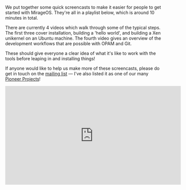 We put together some quick screencasts to make it easier for people to get
started with MirageOS. They're all in a playlist below, which is around 10
minutes in total.

There are currently 4 videos which walk through some of the typical steps.
The first three cover installation, building a 'hello world', and building a
Xen unikernel on an Ubuntu machine. The fourth video gives an overview of the
development workflows that are possible with OPAM and Git.

These should give everyone a clear idea of what it's like to work with the
tools before leaping in and installing things!

If anyone would like to help us make more of these screencasts, please do get
in touch on the [mailing list][list] — I've also listed it as one of our many
[Pioneer Projects][pioneer]!

<iframe width="560" height="315" src="https://www.youtube-nocookie.com/embed/videoseries?list=PLgjWYrrJw8_wlrkveCXULbg6oIYDvNuDU" frameborder="0" allowfullscreen></iframe>

[list]: http://lists.xenproject.org/cgi-bin/mailman/listinfo/mirageos-devel
[pioneer]: https://github.com/mirage/mirage-www/wiki/Pioneer-Projects#screencasts
